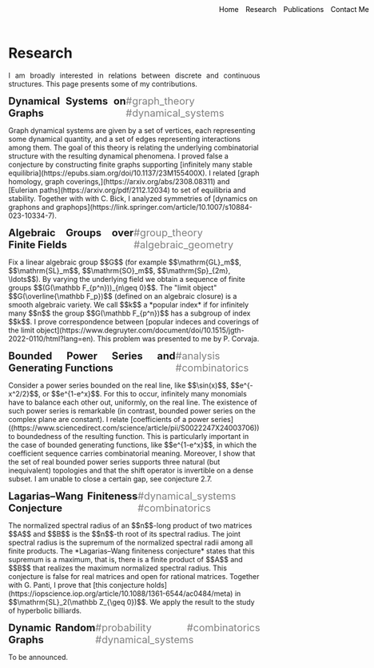 <style>
.container {
    position: relative;
}

.menu {
    position: absolute;
    top: 10px;
    right: 10px;
    list-style-type: none;
    margin: 0;
    padding: 0;
}

.menu li {
    display: inline;
    margin-left: 10px;
}

.menu li:first-child {
    margin-left: 0;
}
</style>

<ul class="menu">
    <li><a href="index" style="text-decoration: none; color: black;">Home</a></li>
    <li><a href="research" style="text-decoration: none; color: black;">Research</a></li>
    <li><a href="publications" style="text-decoration: none; color: black;">Publications</a></li>
    <li><a href="mailto:davide.sclosa@gmail.com" style="text-decoration: none; color: black;">Contact Me</a></li>
</ul>




# Research
I am broadly interested in relations between discrete and continuous structures.
This page presents some of my contributions.


<p style="display: flex; justify-content: space-between; align-items: center;">
  <span style="font-weight: bold; font-size: 20px;">Dynamical Systems on Graphs </span>
  <span style="color: gray; font-size: 20px;">#graph_theory #dynamical_systems</span>
</p>
Graph dynamical systems are given by a set of vertices, each representing some dynamical quantity, and a set of edges representing interactions among them.
The goal of this theory is relating the underlying combinatorial structure with the resulting dynamical phenomena.
I proved false a conjecture by constructing finite graphs supporting [infinitely many stable equilibria](https://epubs.siam.org/doi/10.1137/23M155400X).
I related [graph homology, graph coverings,](https://arxiv.org/abs/2308.08311) and [Eulerian paths](https://arxiv.org/pdf/2112.12034) to set of equilibria and stability.
Together with with C. Bick, I analyzed symmetries of [dynamics on graphons and graphops](https://link.springer.com/article/10.1007/s10884-023-10334-7).


<p style="display: flex; justify-content: space-between; align-items: center;">
  <span style="font-weight: bold; font-size: 20px;">Algebraic Groups over Finite Fields </span>
  <span style="color: gray; font-size: 20px;">#group_theory #algebraic_geometry</span>
</p>
Fix a linear algebraic group $$G$$ (for example $$\mathrm{GL}_m$$, $$\mathrm{SL}_m$$, $$\mathrm{SO}_m$$, $$\mathrm{Sp}_{2m}, \ldots$$).
By varying the underlying field we obtain a sequence of finite groups $$(G(\mathbb F_{p^n}))_{n\geq 0}$$.
The "limit object" $$G(\overline{\mathbb F_p})$$ (defined on an algebraic closure) is a smooth algebraic variety.
We call $$k$$ a *popular index* if for infinitely many $$n$$ the group $$G(\mathbb F_{p^n})$$ has a subgroup of index $$k$$.
I prove correspondence between [popular indeces and coverings of the limit object](https://www.degruyter.com/document/doi/10.1515/jgth-2022-0110/html?lang=en).
This problem was presented to me by P. Corvaja.


<p style="display: flex; justify-content: space-between; align-items: center;">
  <span style="font-weight: bold; font-size: 20px;">Bounded Power Series and Generating Functions </span>
  <span style="color: gray; font-size: 20px;">#analysis #combinatorics</span>
</p>
Consider a power series bounded on the real line, like $$\sin(x)$$, $$e^{-x^2/2}$$, or $$e^{1-e^x}$$.
For this to occur, infinitely many monomials have to balance each other out, uniformly, on the real line.
The existence of such power series is remarkable (in contrast, bounded power series on the complex plane are constant).
I relate [coefficients of a power series]((https://www.sciencedirect.com/science/article/pii/S0022247X24003706)) to boundedness of the resulting function.
This is particularly important in the case of bounded generating functions, like $$e^{1-e^x}$$, in which the coefficient sequence carries combinatorial meaning.
Moreover, I show that the set of real bounded power series supports three natural (but inequivalent) topologies and that the shift operator is invertible on a dense subset.
I am unable to close a certain gap, see conjecture 2.7.


<p style="display: flex; justify-content: space-between; align-items: center;">
  <span style="font-weight: bold; font-size: 20px;">Lagarias–Wang Finiteness Conjecture </span>
  <span style="color: gray; font-size: 20px;">#dynamical_systems #combinatorics</span>
</p>
The normalized spectral radius of an $$n$$-long product of two matrices $$A$$ and $$B$$ is the $$n$$-th root of its spectral radius.
The joint spectral radius is the supremum of the normalized spectral radii among all finite products.
The *Lagarias–Wang finiteness conjecture* states that this supremum is a maximum, that is, there is a finite product of $$A$$ and $$B$$ that realizes
the maximum normalized spectral radius. This conjecture is false for real matrices and open for rational matrices.
Together with G. Panti, I prove that [this conjecture holds](https://iopscience.iop.org/article/10.1088/1361-6544/ac0484/meta) in $$\mathrm{SL}_2(\mathbb Z_{\geq 0})$$.
We apply the result to the study of hyperbolic billiards.


<p style="display: flex; justify-content: space-between; align-items: center;">
  <span style="font-weight: bold; font-size: 20px;">Dynamic Random Graphs </span>
  <span style="color: gray; font-size: 20px;">#probability #combinatorics #dynamical_systems</span>
</p>
To be announced.


<script
  src="https://cdn.mathjax.org/mathjax/latest/MathJax.js?config=TeX-AMS-MML_HTMLorMML"
  type="text/javascript">
</script>


<style>
	p {
    text-align: justify;
}
</style>

